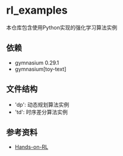 # rl_examples

本仓库包含使用Python实现的强化学习算法实例

## 依赖

- gymnasium 0.29.1
- gymnasium[toy-text]

## 文件结构

- 'dp': 动态规划算法实例
- 'td': 时序差分算法实例

## 参考资料

- [Hands-on-RL](https://github.com/boyu-ai/Hands-on-RL)
